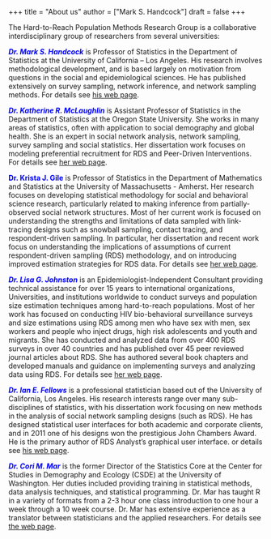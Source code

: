 +++
title = "About us"
author = ["Mark S. Handcock"]
draft = false
+++

The Hard-to-Reach Population Methods Research Group is a collaborative interdisciplinary group of researchers from several universities:

<span style="color:blue">***Dr. Mark S. Handcock***</span> is Professor of Statistics in the Department of Statistics at the University of
California – Los Angeles. His research involves methodological development, and is based largely on motivation from questions in the social and
epidemiological sciences. He has published extensively on survey sampling, network inference, and network sampling methods. For details see
[his web page](https://handcock.gthub.io).

<span style="color:blue">***Dr. Katherine R. McLaughlin***</span>  is Assistant Professor of Statistics in the Department of Statistics at the
Oregon State University. She works in many areas of statistics, often with application to social demography and global health.  She is an
expert in social network analysis, network sampling, survey sampling and social statistics. Her dissertation work focuses on modeling
preferential recruitment for RDS and Peer-Driven Interventions. For details see [her web page](https://krmclaughlin.github.io/).

<span style="color:blue">**Dr. Krista J. Gile**</span> is Professor of Statistics in the Department of Mathematics and Statistics at the
University of Massachusetts - Amherst.  Her research focuses on developing statistical methodology for social and behavioral science research,
particularly related to making inference from partially-observed social network structures. Most of her current work is focused on
understanding the strengths and limitations of data sampled with link-tracing designs such as snowball sampling, contact tracing, and
respondent-driven sampling.  In particular, her dissertation and recent work focus on understanding the implications of assumptions of current
respondent-driven sampling (RDS) methodology, and on introducing improved estimation strategies for RDS data. For details see [her web
page](https://www.math.umass.edu/~gile/).

<span style="color:blue">***Dr. Lisa G. Johnston***</span> is an Epidemiologist-Independent Consultant providing technical assistance for over
15 years to international organizations, Universities, and institutions worldwide to conduct surveys and population size estimation techniques
among hard-to-reach populations. Most of her work has focused on conducting HIV bio-behavioral surveillance surveys and size estimations using
RDS among men who have sex with men, sex workers and people who inject drugs, high risk adolescents and youth and migrants. She has conducted
and analyzed data from over 400 RDS surveys in over 40 countries and has published over 45 peer reviewed journal articles about RDS. She has
authored several book chapters and developed manuals and guidance on implementing surveys and analyzing data using RDS. For details see [her
web page](https://www.lisagjohnston.com/).

<span style="color:blue">***Dr. Ian E. Fellows***</span>  is a professional statistician based out of the University of California, Los
Angeles. His research interests range over many sub-disciplines of statistics, with his dissertation work focusing on new methods in the
analysis of social network sampling designs (such as RDS). He has designed statistical user interfaces for both academic and corporate clients,
and in 2011 one of his designs won the prestigious John Chambers Award. He is the primary author of RDS Analyst’s graphical user interface.
or details see [his web page](https://fellstat.com).

<span style="color:blue">***Dr. Cori M. Mar***</span> is the former Director of the Statistics Core at the Center for Studies in Demography and
Ecology (CSDE) at the University of Washington.  Her duties included providing training in statistical methods, data analysis techniques, and
statistical programming. Dr. Mar has taught R in a variety of formats from a 2-3 hour one class introduction to one hour a week through a 10
week course. Dr. Mar has extensive experience as a translator between statisticians and the applied researchers. For details see [the web
page](https://csde.washington.edu/services/statistics.shtml).
